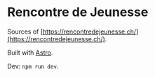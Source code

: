 # Rencontre de Jeunesse

Sources of [https://rencontredejeunesse.ch/](https://rencontredejeunesse.ch/).

Built with [Astro](https://astro.build/).

Dev: `npm run dev`.